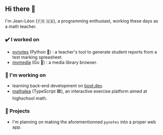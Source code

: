 ## Hi there 👋

I'm Jean-Léon (🇫🇷 🇬🇧), a programming enthusiast, working these days as a math teacher.

### ✔️ I worked on
- [pynotes](https://github.com/JeanLeonHenry/pynotes) (Python 🐍) : a teacher's tool to generate student reports from a test marking spreasheet.
- [mymedia](https://github.com/JeanLeonHenry/mymedia) (Go 🐹) : a media library browser.

### 🌱 I'm working on
- learning back-end development on [boot.dev](https://www.boot.dev/u/runnypotential95).
- [mathalea](https://forge.apps.education.fr/coopmaths/mathalea) (TypeScript 🟦), an interactive exercise platform aimed at highschool math.



### 🔭 Projects
- I'm planning on making the aforementionned `pynotes` into a proper web app.

<!--
**JeanLeonHenry/JeanLeonHenry** is a ✨ _special_ ✨ repository because its `README.md` (this file) appears on your GitHub profile.

Here are some ideas to get you started:

- 🔭 I’m currently working on ...
- 🌱 I’m currently learning ...
- 👯 I’m looking to collaborate on ...
- 🤔 I’m looking for help with ...
- 💬 Ask me about ...
- 📫 How to reach me: ...
- 😄 Pronouns: ...
- ⚡ Fun fact: ...
-->
